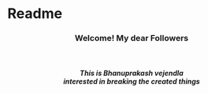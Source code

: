 # Readme
<html>
<head>
</head>
<body>
<center><h3>Welcome! My dear Followers</h3><br>
<h5>This is Bhanuprakash vejendla<br>
interested in breaking the created things</h5></center>
</body>
